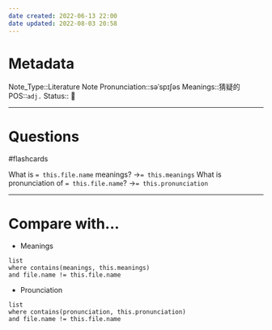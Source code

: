 ```yaml
---
date created: 2022-06-13 22:00
date updated: 2022-08-03 20:58
---
```


# Metadata

Note_Type::Literature Note
Pronunciation::səˈspɪʃəs
Meanings::猜疑的
POS::`adj.`
Status:: 👶

---

# Questions

#flashcards

What is `= this.file.name` meanings? ->`= this.meanings` <!--SR:!2022-08-18,1,150-->
What is pronunciation of `= this.file.name`? ->`= this.pronunciation` <!--SR:!2022-08-22,15,290-->

---

# Compare with...

- Meanings

```dataview
list
where contains(meanings, this.meanings)
and file.name != this.file.name
```

- Prounciation

```dataview
list
where contains(pronunciation, this.pronunciation)
and file.name != this.file.name
```
